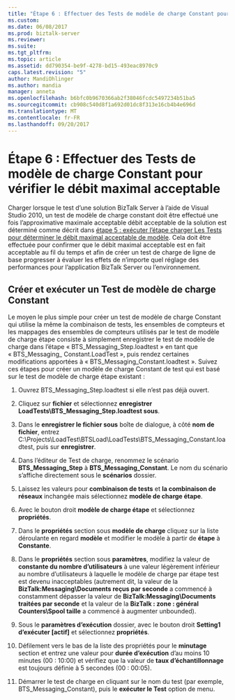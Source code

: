 ```yaml
---
title: "Étape 6 : Effectuer des Tests de modèle de charge Constant pour vérifier le débit maximal acceptable | Documents Microsoft"
ms.custom: 
ms.date: 06/08/2017
ms.prod: biztalk-server
ms.reviewer: 
ms.suite: 
ms.tgt_pltfrm: 
ms.topic: article
ms.assetid: dd790354-be9f-4278-bd15-493eac8970c9
caps.latest.revision: "5"
author: MandiOhlinger
ms.author: mandia
manager: anneta
ms.openlocfilehash: b6bfc0b9670366ab2f38046fcdc5497234b51ba5
ms.sourcegitcommit: cb908c540d8f1a692d01dc8f313e16cb4b4e696d
ms.translationtype: MT
ms.contentlocale: fr-FR
ms.lasthandoff: 09/20/2017
---
```

# <a name="step-6-perform-constant-load-pattern-tests-to-verify-maximum-sustainable-throughput"></a>Étape 6 : Effectuer des Tests de modèle de charge Constant pour vérifier le débit maximal acceptable
Charger lorsque le test d’une solution BizTalk Server à l’aide de Visual Studio 2010, un test de modèle de charge constant doit être effectué une fois l’approximative maximale acceptable débit acceptable de la solution est déterminé comme décrit dans [étape 5 : exécuter l’étape charger Les Tests pour déterminer le débit maximal acceptable de modèle](../technical-guides/step-5-complete-step-load-tests-to-determine-maximum-sustainable-throughput.md). Cela doit être effectuée pour confirmer que le débit maximal acceptable est en fait acceptable au fil du temps et afin de créer un test de charge de ligne de base progresser à évaluer les effets de n’importe quel réglage des performances pour l’application BizTalk Server ou l’environnement.  
  
## <a name="create-and-run-a-constant-load-pattern-test"></a>Créer et exécuter un Test de modèle de charge Constant  
 Le moyen le plus simple pour créer un test de modèle de charge Constant qui utilise la même la combinaison de tests, les ensembles de compteurs et les mappages des ensembles de compteurs utilisés par le test de modèle de charge étape consiste à simplement enregistrer le test de modèle de charge dans l’étape « BTS_Messaging_Step.loadtest » en tant que « BTS_Messaging_ Constant.LoadTest », puis rendez certaines modifications apportées à « BTS_Messaging_Constant.loadtest ». Suivez ces étapes pour créer un modèle de charge Constant de test qui est basé sur le test de modèle de charge étape existant :  
  
1.  Ouvrez BTS_Messaging_Step.loadtest si elle n’est pas déjà ouvert.  
  
2.  Cliquez sur **fichier** et sélectionnez **enregistrer LoadTests\BTS_Messaging_Step.loadtest sous**.  
  
3.  Dans le **enregistrer le fichier sous** boîte de dialogue, à côté **nom de fichier**, entrez C:\Projects\LoadTest\BTSLoad\LoadTests\BTS_Messaging_Constant.loadtest, puis sur **enregistrer**.  
  
4.  Dans l’éditeur de Test de charge, renommez le scénario **BTS_Messaging_Step** à **BTS_Messaging_Constant**. Le nom du scénario s’affiche directement sous le **scénarios** dossier.  
  
5.  Laissez les valeurs pour **combinaison de tests** et **la combinaison de réseaux** inchangée mais sélectionnez **modèle de charge étape**.  
  
6.  Avec le bouton droit **modèle de charge étape** et sélectionnez **propriétés**.  
  
7.  Dans le **propriétés** section sous **modèle de charge** cliquez sur la liste déroulante en regard **modèle** et modifier le modèle à partir de **étape** à **Constante**.  
  
8.  Dans le **propriétés** section sous **paramètres**, modifiez la valeur de **constante du nombre d’utilisateurs** à une valeur légèrement inférieur au nombre d’utilisateurs à laquelle le modèle de charge par étape test est devenu inacceptables (autrement dit, la valeur de la **BizTalk:Messaging\Documents reçus par seconde** a commencé à constamment dépasser la valeur de **BizTalk:Messaging\Documents traitées par seconde** et la valeur de la **BizTalk : zone : général Counters\Spool taille** a commencé à augmenter unbounded).  
  
9. Sous le **paramètres d’exécution** dossier, avec le bouton droit **Setting1 d’exécuter [actif]** et sélectionnez **propriétés**.  
  
10. Défilement vers le bas de la liste des propriétés pour le **minutage** section et entrez une valeur pour **durée d’exécution** d’au moins 10 minutes (00 : 10:00) et vérifiez que la valeur de **taux d’échantillonnage** est toujours définie à 5 secondes (00 : 00:05).  
  
11. Démarrer le test de charge en cliquant sur le nom du test (par exemple, BTS_Messaging_Constant), puis le **exécuter le Test** option de menu.